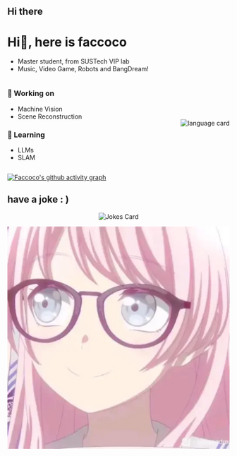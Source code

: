 ## Hi there 
# Hi👋, here is faccoco

- Master student, from SUSTech VIP lab
- Music, Video Game, Robots and BangDream!

<div style="display: flex; justify-content: space-between; align-items: center;">
  <div>
    
### 🔭 Working on
- Machine Vision
- Scene Reconstruction

### 🌱 Learning
- LLMs
- SLAM

</div>
    <img src="https://github-readme-stats.vercel.app/api/top-langs/?username=faccoco&hide=Tcl,Jupyter%20Notebook,ShaderLab,C%23&layout=compact" alt="language card" />
</div>

[![Faccoco's github activity graph](https://github-readme-activity-graph.vercel.app/graph?username=faccoco&theme=dracula)](https://github.com/ashutosh00710/github-readme-activity-graph)

## have a joke : )
<p align="center">
  <img src="https://readme-jokes.vercel.app/api" alt="Jokes Card" />
</p>

<p align="center">
  <img src="./Who_can_refuse_a_pink_nailong.webp" alt="Anon!" />
</p>

<!--
**faccoco/faccoco** is a ✨ _special_ ✨ repository because its `README.md` (this file) appears on your GitHub profile.

Here are some ideas to get you started:

- 🔭 I’m currently working on ...
- 🌱 I’m currently learning ...
- 👯 I’m looking to collaborate on ...
- 🤔 I’m looking for help with ...
- 💬 Ask me about ...
- 📫 How to reach me: ...
- 😄 Pronouns: ...
- ⚡ Fun fact: ...
-->
